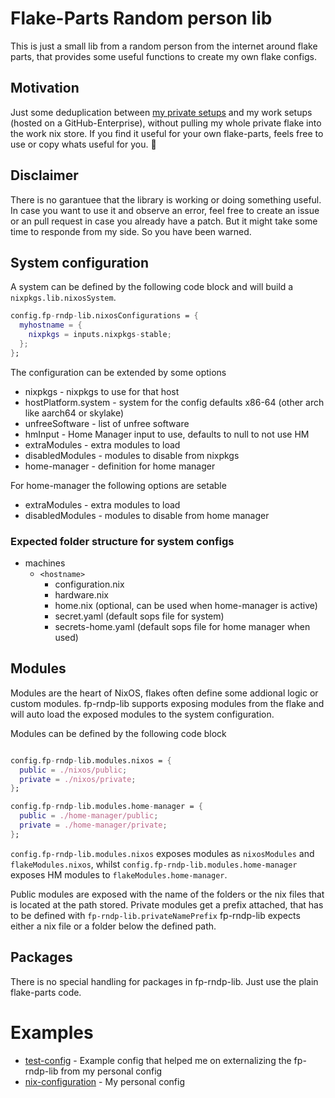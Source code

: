 # Flake-Parts Random person lib

This is just a small lib from a random person from the internet around flake parts, that provides some useful functions to create my own flake configs.

## Motivation

Just some deduplication between [my private setups](https://github.com/shawn8901/nix-configuration) and my work setups (hosted on a GitHub-Enterprise), without pulling my whole private flake into the work nix store.
If you find it useful for your own flake-parts, feels free to use or copy whats useful for you. 🙂

## Disclaimer

There is no garantuee that the library is working or doing something useful. In case you want to use it and observe an error, feel free to create an issue or an pull request in case you already have a patch.
But it might take some time to responde from my side. So you have been warned.

## System configuration

A system can be defined by the following code block and will build a `nixpkgs.lib.nixosSystem`.

```nix
config.fp-rndp-lib.nixosConfigurations = {
  myhostname = {
    nixpkgs = inputs.nixpkgs-stable;
  };
};
```

The configuration can be extended by some options

- nixpkgs - nixpkgs to use for that host
- hostPlatform.system - system for the config defaults x86-64 (other arch like aarch64 or skylake)
- unfreeSoftware - list of unfree software
- hmInput - Home Manager input to use, defaults to null to not use HM
- extraModules - extra modules to load
- disabledModules - modules to disable from nixpkgs
- home-manager - definition for home manager

For home-manager the following options are setable

- extraModules - extra modules to load
- disabledModules - modules to disable from home manager

### Expected folder structure for system configs

- machines
  - `<hostname>`
    - configuration.nix
    - hardware.nix
    - home.nix (optional, can be used when home-manager is active)
    - secret.yaml (default sops file for system)
    - secrets-home.yaml (default sops file for home manager when used)

## Modules

Modules are the heart of NixOS, flakes often define some addional logic or custom modules.
fp-rndp-lib supports exposing modules from the flake and will auto load the exposed modules to the system configuration.

Modules can be defined by the following code block

```nix

config.fp-rndp-lib.modules.nixos = {
  public = ./nixos/public;
  private = ./nixos/private;
};

config.fp-rndp-lib.modules.home-manager = {
  public = ./home-manager/public;
  private = ./home-manager/private;
};
```

`config.fp-rndp-lib.modules.nixos` exposes modules as `nixosModules` and `flakeModules.nixos`, whilst `config.fp-rndp-lib.modules.home-manager` exposes HM modules to `flakeModules.home-manager`.

Public modules are exposed with the name of the folders or the nix files that is located at the path stored.
Private modules get a prefix attached, that has to be defined with `fp-rndp-lib.privateNamePrefix`
fp-rndp-lib expects either a nix file or a folder below the defined path.

## Packages

There is no special handling for packages in fp-rndp-lib. Just use the plain flake-parts code.

# Examples

- [test-config](https://github.com/Shawn8901/test-config) - Example config that helped me on externalizing the fp-rndp-lib from my personal config
- [nix-configuration](https://github.com/Shawn8901/nix-configuration) - My personal config
